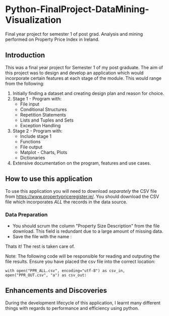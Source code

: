 # Python-FinalProject-DataMining-Visualization
 Final year project for semester 1 of post grad. Analysis and mining performed on Property Price Index in Ireland.

## Introduction
This was a final year project for Semester 1 of my post graduate. The aim of this project was to design and develop an application which would incorporate certain features at each stage of the module. This would range from the following:

1. Initially finding a dataset and creating design plan and reason for choice.
2. Stage 1 - Program with:
    * File input
    * Conditional Structures
    * Repetition Statements
    * Lists and Tuples and Sets
    * Exception Handling
3. Stage 2 - Program with:
    * Include stage 1
    * Functions
    * File output
    * Matplot - Charts, Plots
    * Dictionaries
4. Extensive documentation on the program, features and use cases.

## How to use this application
To use this application you will need to download _separately_ the CSV file from https://www.propertypriceregister.ie/.
You should download the CSV file which incorporates _ALL_ the records in the data source. 

### Data Preparation
* You should scrum the column "Property Size Description" from the file download. This field is redundant due to a large amount of missing data.
* Save the file with the name :

Thats it! The rest is taken care of.

Note: The following code will be responsible for reading and outputing the file results. Ensure you have placed the csv file into the correct location:

`
    with open("PPR_ALL.csv", encoding="utf-8") as csv_in, open("PPR_OUT.csv", "a") as csv_out:
`

## Enhancements and Discoveries
During the development lifecycle of this application, I learnt many different things with regards to performance and efficiency using python.



